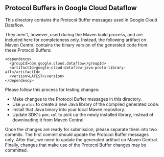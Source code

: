 ## Protocol Buffers in Google Cloud Dataflow

This directory contains the Protocol Buffer messages used in Google Cloud
Dataflow.

They aren't, however, used during the Maven build process, and are included here
for completeness only. Instead, the following artifact on Maven Central contains
the binary version of the generated code from these Protocol Buffers:

    <dependency>
      <groupId>com.google.cloud.dataflow</groupId>
      <artifactId>google-cloud-dataflow-java-proto-library-all</artifactId>
      <version>LATEST</version>
    </dependency>

Please follow this process for testing changes:

* Make changes to the Protocol Buffer messages in this directory.
* Use `protoc` to create a new Java library of the compiled generated code.
* Install that Java binary into your local Maven repository.
* Update SDK's `pom.xml` to pick up the newly installed library, instead of
downloading it from Maven Central.

Once the changes are ready for submission, please separate them into two
commits. The first commit should update the Protocol Buffer messages only. After
that, we need to update the generated artifact on Maven Central. Finally,
changes that make use of the Protocol Buffer changes may be committed.
